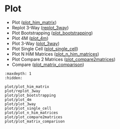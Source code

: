 # Plot

- Plot ([plot_him_matrix](plot/plot_him_matrix.md))
- Replot 3-Way ([replot_3way](plot/replot_3way.md))
- Plot Bootstrapping ([plot_bootstrapping](plot/plot_bootstrapping.md))
- Plot 4M ([plot_4m](plot/plot_4m.md))
- Plot 3-Way ([plot_3way](plot/plot_3way.md))
- Plot Single Cell ([plot_single_cell](plot/plot_single_cell.md))
- Plot N HiM Matrices ([plot_n_him_matrices](plot/plot_n_him_matrices.md))
- Plot Compare 2 Matrices ([plot_compare2matrices](plot/plot_compare2matrices.md))
- Compare ([plot_matrix_comparison](plot/plot_matrix_comparison.md))

```{toctree}
:maxdepth: 1
:hidden:

plot/plot_him_matrix
plot/replot_3way
plot/plot_bootstrapping
plot/plot_4m
plot/plot_3way
plot/plot_single_cell
plot/plot_n_him_matrices
plot/plot_compare2matrices
plot/plot_matrix_comparison
```
